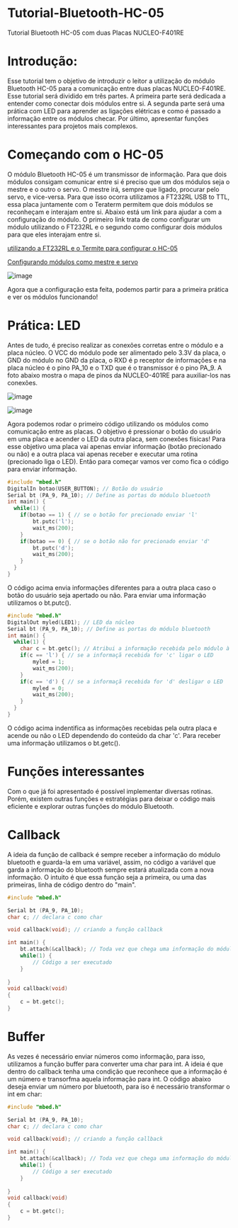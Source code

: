 # Tutorial-Bluetooth-HC-05
Tutorial Bluetooth HC-05 com duas Placas NUCLEO-F401RE
# Introdução:
Esse tutorial tem o objetivo de introduzir o leitor a utilização do módulo Bluetooth HC-05 para a comunicação entre duas placas NUCLEO-F401RE. Esse tutorial será dividido em três partes. A primeira parte será dedicada a entender como conectar dois módulos entre si. A segunda parte será uma prática com LED para aprender as ligações elétricas e como é passado a informação entre os módulos checar. Por último, apresentar funções interessantes para projetos mais complexos. 
# Começando com o HC-05
O módulo Bluetooth HC-05 é um transmissor de informação. Para que dois módulos consigam comunicar entre si é preciso que um dos módulos seja o mestre e o outro o servo. O mestre irá, sempre que ligado, procurar pelo servo, e vice-versa. Para que isso ocorra utilizamos a FT232RL USB to TTL, essa placa juntamente com o Teraterm permitem que dois módulos se reconheçam e interajam entre si. Abaixo está um link para ajudar a com a configuração do módulo.
O primeiro link trata de como configurar um módulo utilizando o FT232RL e o segundo como configurar dois módulos para que eles interajam entre si.

[utilizando a FT232RL e o Termite para configurar o HC-05](https://www.arduinoecia.com.br/modulo-bluetooth-hc-05-conversor-ftdi/)

[Configurando módulos como mestre e servo](https://howtomechatronics.com/tutorials/arduino/how-to-configure-pair-two-hc-05-bluetooth-module-master-slave-commands/)




![image](https://github.com/user-attachments/assets/a65120a2-5fe1-4ad7-94e0-9a7bc2eb8a8f)

Agora que a configuração esta feita, podemos partir para a primeira prática e ver os módulos funcionando!
# Prática: LED
Antes de tudo, é preciso realizar as conexões corretas entre o módulo e a placa núcleo. O VCC do módulo pode ser alimentado pelo 3.3V da placa, o GND do módulo no GND da placa, o RXD é p receptor de informações e na placa núcleo é o pino PA_10 e o TXD que é o transmissor é o pino PA_9. A foto abaixo mostra o mapa de pinos da NUCLEO-401RE para auxiliar-los nas conexões.

![image](https://github.com/user-attachments/assets/df690810-7d15-4b23-81ac-c86b935ecd67)


![image](https://github.com/user-attachments/assets/2424c8d0-1b5f-4a13-8020-2011685e0021)

Agora podemos rodar o primeiro código utilizando os módulos como comunicação entre as placas. O objetivo é pressionar o botão do usuário em uma placa e acender o LED da outra placa, sem conexões físicas!
Para esse objetivo uma placa vai apenas enviar informação (botão precionado ou não) e a outra placa vai apenas receber e executar uma rotina (precionado liga o LED). Então para começar vamos ver como fica o código para enviar informação.

```C++
#include "mbed.h"
DigitalIn botao(USER_BUTTON); // Botão do usuário
Serial bt (PA_9, PA_10); // Define as portas do módulo bluetooth
int main() {
  while(1) {
    if(botao == 1) { // se o botão for precionado enviar 'l'
        bt.putc('l');
        wait_ms(200);
    }
    if(botao == 0) { // se o botão não for precionado enviar 'd'
        bt.putc('d');
        wait_ms(200);
    }
  }
}
```
O código acima envia informações diferentes para a outra placa caso o botão do usuário seja apertado ou não. Para enviar uma informação utilizamos o bt.putc().

```C++
#include "mbed.h"
DigitalOut myled(LED1); // LED da núcleo
Serial bt (PA_9, PA_10); // Define as portas do módulo bluetooth
int main() {
  while(1) {
    char c = bt.getc(); // Atribui a informação recebida pelo módulo à char "c"
    if(c == 'l') { // se a informaçã recebida for 'c' ligar o LED
        myled = 1;
        wait_ms(200);
    }
    if(c == 'd') { // se a informaçã recebida for 'd' desligar o LED
        myled = 0;
        wait_ms(200);
    }
  }
}
```
O código acima indentifica as informações recebidas pela outra placa e acende ou não o LED dependendo do conteúdo da char 'c'. Para receber uma informação utilizamos o bt.getc().
# Funções interessantes
Com o que já foi apresentado é possível implementar diversas rotinas. Porém, existem outras funções e estratégias para deixar o código mais eficiente e explorar outras funções do módulo Bluetooth.
# Callback
A ideia da função de callback é sempre receber a informação do módulo bluetooth e guarda-la em uma variável, assim, no código a variável que garda a informação do bluetooth sempre estará atualizada com a nova informação. O intuito é que essa função seja a primeira, ou uma das primeiras, linha de código dentro do "main".
```C++
#include "mbed.h"

Serial bt (PA_9, PA_10);
char c; // declara c como char

void callback(void); // criando a função callback

int main() {
    bt.attach(&callback); // Toda vez que chega uma informação do módulo essa linha de código executa a função callback
    while(1) {
        // Código a ser executado
    }
          
}
void callback(void) 
{
    c = bt.getc();
}
```
# Buffer
As vezes é necessário enviar números como informação, para isso, utilizamos a função buffer para converter uma char para int. A ideia é que dentro do callback tenha uma condição que reconhece que a informação é um número e transorfma aquela informação para int. 
O código abaixo deseja enviar um número por bluetooth, para iso é necessário transformar o int em char:
```C++
#include "mbed.h"

Serial bt (PA_9, PA_10);
char c; // declara c como char

void callback(void); // criando a função callback

int main() {
    bt.attach(&callback); // Toda vez que chega uma informação do módulo essa linha de código executa a função callback
    while(1) {
        // Código a ser executado
    }
          
}
void callback(void) 
{
    c = bt.getc();
}
